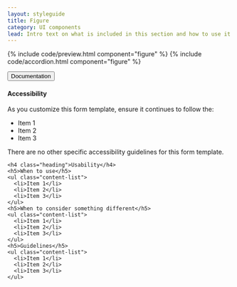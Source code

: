```yaml
---
layout: styleguide
title: Figure
category: UI components
lead: Intro text on what is included in this section and how to use it. No more than one or two sentences.
---
```


{% include code/preview.html component="figure" %}
{% include code/accordion.html component="figure" %}
<div class="accordion-bordered">
  <button class="button-unstyled accordion-button"
      aria-expanded="true" aria-controls="figure-docs">
    Documentation
  </button>
  <div id="figure-docs" aria-hidden="false" class="accordion-content">
    <h4 class="heading">Accessibility</h4>
    <p>As you customize this form template, ensure it continues to follow the:</p>
    <ul class="content-list">
      <li>Item 1</li>
      <li>Item 2</li>
      <li>Item 3</li>
    </ul>
    <p>There are no other specific accessibility guidelines for this form template.</p>

    <h4 class="heading">Usability</h4>
    <h5>When to use</h5>
    <ul class="content-list">
      <li>Item 1</li>
      <li>Item 2</li>
      <li>Item 3</li>
    </ul>
    <h5>When to consider something different</h5>
    <ul class="content-list">
      <li>Item 1</li>
      <li>Item 2</li>
      <li>Item 3</li>
    </ul>
    <h5>Guidelines</h5>
    <ul class="content-list">
      <li>Item 1</li>
      <li>Item 2</li>
      <li>Item 3</li>
    </ul>
  </div>
</div>
